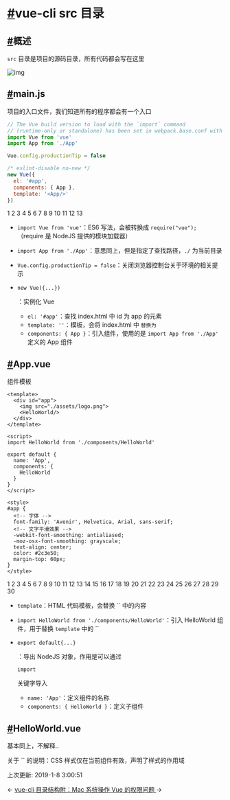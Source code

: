 # [#](https://funtl.com/zh/vue-cli/vue-cli-src.html#vue-cli-src-目录)vue-cli src 目录

## [#](https://funtl.com/zh/vue-cli/vue-cli-src.html#概述)概述

`src` 目录是项目的源码目录，所有代码都会写在这里

![img](https://funtl.com/assets1/Lusifer_20190106170155.png)

## [#](https://funtl.com/zh/vue-cli/vue-cli-src.html#main-js)main.js

项目的入口文件，我们知道所有的程序都会有一个入口

```javascript
// The Vue build version to load with the `import` command
// (runtime-only or standalone) has been set in webpack.base.conf with an alias.
import Vue from 'vue'
import App from './App'

Vue.config.productionTip = false

/* eslint-disable no-new */
new Vue({
  el: '#app',
  components: { App },
  template: '<App/>'
})
```

1
2
3
4
5
6
7
8
9
10
11
12
13

- `import Vue from 'vue'`：ES6 写法，会被转换成 `require("vue");` （require 是 NodeJS 提供的模块加载器）

- `import App from './App'`：意思同上，但是指定了查找路径，`./` 为当前目录

- `Vue.config.productionTip = false`：关闭浏览器控制台关于环境的相关提示

- ```
  new Vue({...})
  ```

  ：实例化 Vue

  - `el: '#app'`：查找 index.html 中 id 为 app 的元素
  - `template: ''`：模板，会将 index.html 中 `` 替换为 ``
  - `components: { App }`：引入组件，使用的是 `import App from './App'` 定义的 App 组件

## [#](https://funtl.com/zh/vue-cli/vue-cli-src.html#app-vue)App.vue

组件模板

```vue
<template>
  <div id="app">
    <img src="./assets/logo.png">
    <HelloWorld/>
  </div>
</template>

<script>
import HelloWorld from './components/HelloWorld'

export default {
  name: 'App',
  components: {
    HelloWorld
  }
}
</script>

<style>
#app {
  <!-- 字体 -->
  font-family: 'Avenir', Helvetica, Arial, sans-serif;
  <!-- 文字平滑效果 -->
  -webkit-font-smoothing: antialiased;
  -moz-osx-font-smoothing: grayscale;
  text-align: center;
  color: #2c3e50;
  margin-top: 60px;
}
</style>
```

1
2
3
4
5
6
7
8
9
10
11
12
13
14
15
16
17
18
19
20
21
22
23
24
25
26
27
28
29
30

- `template`：HTML 代码模板，会替换 `` 中的内容

- `import HelloWorld from './components/HelloWorld'`：引入 HelloWorld 组件，用于替换 `template` 中的 ``

- ```
  export default{...}
  ```

  ：导出 NodeJS 对象，作用是可以通过

   

  ```
  import
  ```

   

  关键字导入

  - `name: 'App'`：定义组件的名称
  - `components: { HelloWorld }`：定义子组件

## [#](https://funtl.com/zh/vue-cli/vue-cli-src.html#helloworld-vue)HelloWorld.vue

基本同上，不解释..

关于 `` 的说明：CSS 样式仅在当前组件有效，声明了样式的作用域

上次更新: 2019-1-8 3:00:51

← [vue-cli 目录结构](https://funtl.com/zh/vue-cli/vue-cli-目录结构.html)[附：Mac 系统操作 Vue 的权限问题 ](https://funtl.com/zh/vue-cli/附：Mac-系统操作-Vue-的权限问题.html)→